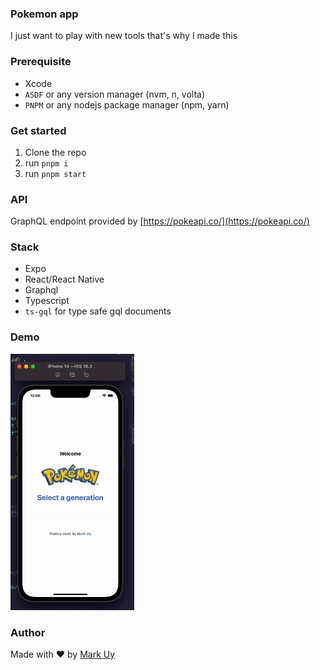 ### Pokemon app

I just want to play with new tools that's why I made this

### Prerequisite

- Xcode
- `ASDF` or any version manager (nvm, n, volta)
- `PNPM` or any nodejs package manager (npm, yarn)

### Get started

1. Clone the repo
2. run `pnpm i`
3. run `pnpm start`

### API

GraphQL endpoint provided by [https://pokeapi.co/](https://pokeapi.co/)

### Stack

- Expo
- React/React Native
- Graphql
- Typescript
- `ts-gql` for type safe gql documents

### Demo

![Demo](https://raw.githubusercontent.com/markanthonyuy/pokemon-app/main/assets/new-demo.gif)

### Author

Made with ❤️ by [Mark Uy](https://markanthonyuy.com/)
